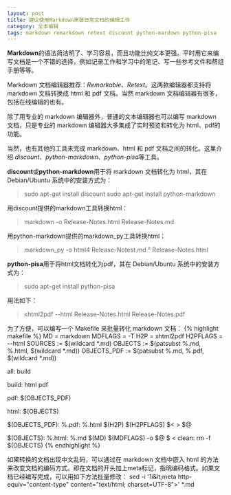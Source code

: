 ```yaml
---
layout: post
title: 建议使用Markdown来做日常文档的编辑工作 
category: 文本编辑
tags: markdown remarkdown retext discount python-mardown python-pisa
---
```

**Markdown**的语法简洁明了、学习容易，而且功能比纯文本更强。平时用它来编写文档是一个不错的选择，例如记录工作和学习中的笔记、写一些参考文件和帮组手册等等。

Markdown  文档编辑器推荐：*Remarkable*、*Retext*。这两款编辑器都支持将 markdown 文档转换成 html 和 pdf 文档。当然 markdown  文档编辑器有很多，包括在线编辑的也有。

除了用专业的 markdown 编辑器外，普通的文本编辑器也可以编写 markdown 文档，只是专业的 markdown 编辑器大多集成了实时预览和转化为 html、pdf的功能。

当然，也有其他的工具来完成 markdown、html 和 pdf 文档之间的转化。这里介绍 *discount*、*python-markdown*、*python-pisa*等工具。

**discount**或**python-markdown**用于将 markdown 文档转化为 html，其在 Debian/Ubuntu 系统中的安装方式为：

> sudo apt-get install discount
> sudo apt-get install python-markdown

用discount提供的markdown工具转换html：

> markdown -o Release-Notes.html Release-Notes.md

用python-markdown提供的markdown_py工具转换html：

> markdown_py -o html4 Release-Notest.md &deg; Release-Notes.html

**python-pisa**用于将html文档转化为pdf，其在 Debian/Ubuntu 系统中的安装方式为：

> sudo apt-get install python-pisa

用法如下：

> xhtml2pdf --html Release-Notes.html Release-Notes.pdf

为了方便，可以编写一个 Makefile 来批量转化 markdown 文档：
{% highlight makefile %}
MD = markdown
MDFLAGS = -T
H2P = xhtml2pdf
H2PFLAGS = --html
SOURCES := $(wildcard \*.md)
OBJECTS := $(patsubst %.md, %.html, $(wildcard \*.md))
OBJECTS_PDF := $(patsubst %.md, %.pdf, $(wildcard \*.md))

all: build

build: html pdf

pdf: $(OBJECTS_PDF)

html: $(OBJECTS)

$(OBJECTS_PDF): %.pdf: %.html
    $(H2P) $(H2PFLAGS) $&lt; &gt; $@ 

$(OBJECTS): %.html: %.md
    $(MD) $(MDFLAGS) -o $@ $ &lt;
clean:
    rm -f $(OBJECTS)
{% endhighlight %}
    
如果转换的文档出现中文乱码，可以通过在 markdown 文档中嵌入 html 的方法来改变文档的编码方式。即在文档的开头加上meta标记，指明编码格式。如果文档已经编写完成，可以用如下方法批量修改：
sed -i '1i\&lt;meta http-equiv="content-type" content="text/html; charset=UTF-8"&gt;' \*.md



